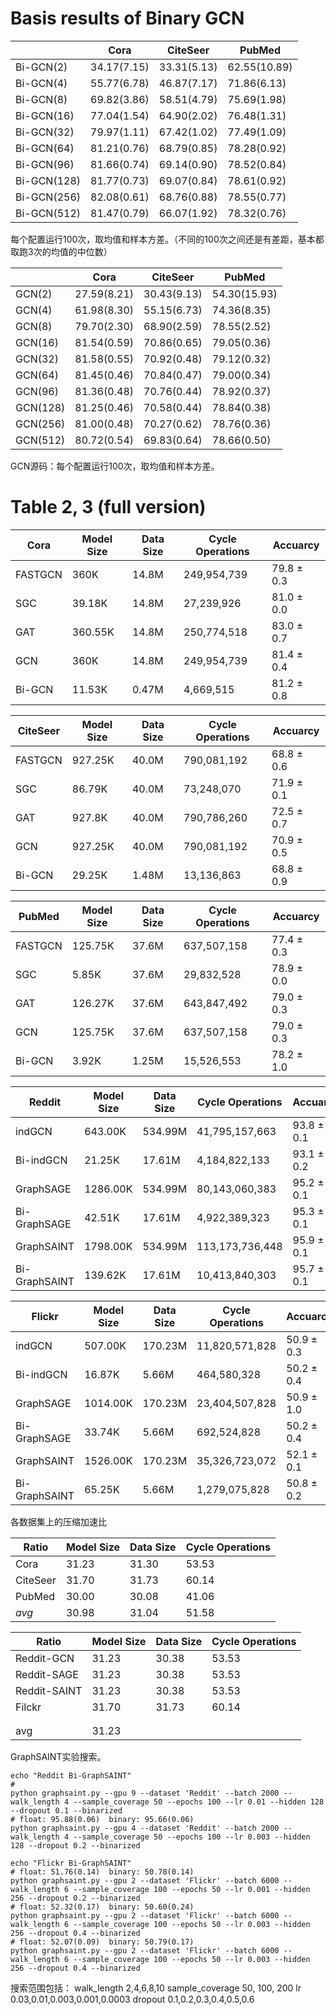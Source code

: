 # Basis results of Binary GCN


| |Cora|CiteSeer|PubMed|
|---|---|---|---|
|Bi-GCN(2)|34.17(7.15)|33.31(5.13)|62.55(10.89)|
|Bi-GCN(4)|55.77(6.78)|46.87(7.17)|71.86(6.13)|
|Bi-GCN(8)|69.82(3.86)|58.51(4.79)|75.69(1.98)|
|Bi-GCN(16)|77.04(1.54)|64.90(2.02)|76.48(1.31)|
|Bi-GCN(32)|79.97(1.11)|67.42(1.02)|77.49(1.09)|
|Bi-GCN(64)|81.21(0.76)|68.79(0.85)|78.28(0.92)|
|Bi-GCN(96)|81.66(0.74)|69.14(0.90)|78.52(0.84)|
|Bi-GCN(128)|81.77(0.73)|69.07(0.84)|78.61(0.92)|
|Bi-GCN(256)|82.08(0.61)|68.76(0.88)|78.55(0.77)|
|Bi-GCN(512)|81.47(0.79)|66.07(1.92)|78.32(0.76)|

每个配置运行100次，取均值和样本方差。（不同的100次之间还是有差距，基本都取跑3次的均值的中位数）

| |Cora|CiteSeer|PubMed|
|---|---|---|---|
|GCN(2)|27.59(8.21)|30.43(9.13)|54.30(15.93)|
|GCN(4)|61.98(8.30)|55.15(6.73)|74.36(8.35)|
|GCN(8)|79.70(2.30)|68.90(2.59)|78.55(2.52)|
|GCN(16)|81.54(0.59)|70.86(0.65)|79.05(0.36)|
|GCN(32)|81.58(0.55)|70.92(0.48)|79.12(0.32)|
|GCN(64)|81.45(0.46)|70.84(0.47)|79.00(0.34)|
|GCN(96)|81.36(0.48)|70.76(0.44)|78.92(0.37)|
|GCN(128)|81.25(0.46)|70.58(0.44)|78.84(0.38)|
|GCN(256)|81.00(0.48)|70.27(0.62)|78.76(0.36)|
|GCN(512)|80.72(0.54)|69.83(0.64)|78.66(0.50)|

GCN源码：每个配置运行100次，取均值和样本方差。

# Table 2, 3 (full version)

|Cora    |Model Size| Data Size | Cycle Operations | Accuarcy |
|---     |---       |---        | ---              | ---      |
|FASTGCN | 360K     | 14.8M     | 249,954,739      |79.8 ± 0.3|
|SGC     | 39.18K   | 14.8M     | 27,239,926       |81.0 ± 0.0|
|GAT     | 360.55K  | 14.8M     | 250,774,518      |83.0 ± 0.7|
|GCN     | 360K     | 14.8M     | 249,954,739      |81.4 ± 0.4|
|Bi-GCN  | 11.53K   | 0.47M     | 4,669,515        |81.2 ± 0.8|

|CiteSeer|Model Size| Data Size | Cycle Operations | Accuarcy |
|---     |---       |---        | ---              | ---      |
|FASTGCN | 927.25K  | 40.0M     | 790,081,192      |68.8 ± 0.6|
|SGC     | 86.79K   | 40.0M     | 73,248,070       |71.9 ± 0.1|
|GAT     | 927.8K   | 40.0M     | 790,786,260      |72.5 ± 0.7|
|GCN     | 927.25K  | 40.0M     | 790,081,192      |70.9 ± 0.5|
|Bi-GCN  | 29.25K   | 1.48M     | 13,136,863       |68.8 ± 0.9|

|PubMed  |Model Size| Data Size | Cycle Operations | Accuarcy |
|---     |---       |---        | ---              | ---      |
|FASTGCN | 125.75K  | 37.6M     | 637,507,158      |77.4 ± 0.3|
|SGC     | 5.85K    | 37.6M     | 29,832,528       |78.9 ± 0.0|
|GAT     | 126.27K  | 37.6M     | 643,847,492      |79.0 ± 0.3|
|GCN     | 125.75K  | 37.6M     | 637,507,158      |79.0 ± 0.3|
|Bi-GCN  | 3.92K    | 1.25M     | 15,526,553       |78.2 ± 1.0|

|Reddit       |Model Size| Data Size | Cycle Operations | Accuarcy |
|---          |---       |---        | ---              | ---      |
|indGCN       | 643.00K  | 534.99M   | 41,795,157,663   |93.8 ± 0.1|
|Bi-indGCN    | 21.25K   | 17.61M    | 4,184,822,133      |93.1 ± 0.2|
|GraphSAGE    | 1286.00K | 534.99M   | 80,143,060,383   |95.2 ± 0.1|
|Bi-GraphSAGE | 42.51K   | 17.61M    | 4,922,389,323      |95.3 ± 0.1|
|GraphSAINT   | 1798.00K | 534.99M   | 113,173,736,448   |95.9 ± 0.1|
|Bi-GraphSAINT| 139.62K  | 17.61M    | 10,413,840,303    |95.7 ± 0.1|


| Flickr        | Model Size | Data Size | Cycle Operations | Accuarcy   |
| ------------- | ---------- | --------- | ---------------- | ---------- |
| indGCN        | 507.00K    | 170.23M   | 11,820,571,828   | 50.9 ± 0.3 |
| Bi-indGCN     | 16.87K     | 5.66M     | 464,580,328      | 50.2 ± 0.4 |
| GraphSAGE     | 1014.00K   | 170.23M   | 23,404,507,828   | 50.9 ± 1.0 |
| Bi-GraphSAGE  | 33.74K     | 5.66M     | 692,524,828      | 50.2 ± 0.4 |
| GraphSAINT    | 1526.00K   | 170.23M   | 35,326,723,072   | 52.1 ± 0.1 |
| Bi-GraphSAINT | 65.25K     | 5.66M     | 1,279,075,828    | 50.8 ± 0.2 |

各数据集上的压缩加速比

| Ratio    | Model Size | Data Size | Cycle Operations |
| -------- | ---------- | --------- | ---------------- |
| Cora     | 31.23      | 31.30     | 53.53            |
| CiteSeer | 31.70      | 31.73     | 60.14            |
| PubMed   | 30.00      | 30.08     | 41.06            |
| *avg*    | 30.98      | 31.04     | 51.58            |

| Ratio        | Model Size | Data Size | Cycle Operations |
| ------------ | ---------- | --------- | ---------------- |
| Reddit-GCN   | 31.23      | 30.38     | 53.53            |
| Reddit-SAGE  | 31.23      | 30.38     | 53.53            |
| Reddit-SAINT | 31.23      | 30.38     | 53.53            |
| Filckr       | 31.70      | 31.73     | 60.14            |
|              |            |           |                  |
|              |            |           |                  |
| avg          | 31.23      |           |                  |




GraphSAINT实验搜索。

```
echo "Reddit Bi-GraphSAINT"
# 
python graphsaint.py --gpu 9 --dataset 'Reddit' --batch 2000 --walk_length 4 --sample_coverage 50 --epochs 100 --lr 0.01 --hidden 128 --dropout 0.1 --binarized
# float: 95.88(0.06)  binary: 95.66(0.06)
python graphsaint.py --gpu 4 --dataset 'Reddit' --batch 2000 --walk_length 4 --sample_coverage 50 --epochs 100 --lr 0.003 --hidden 128 --dropout 0.2 --binarized

echo "Flickr Bi-GraphSAINT"
# float: 51.76(0.14)  binary: 50.78(0.14)
python graphsaint.py --gpu 2 --dataset 'Flickr' --batch 6000 --walk_length 6 --sample_coverage 100 --epochs 50 --lr 0.001 --hidden 256 --dropout 0.2 --binarized
# float: 52.32(0.17)  binary: 50.60(0.24)
python graphsaint.py --gpu 2 --dataset 'Flickr' --batch 6000 --walk_length 6 --sample_coverage 100 --epochs 50 --lr 0.003 --hidden 256 --dropout 0.4 --binarized
# float: 52.07(0.09)  binary: 50.79(0.17)
python graphsaint.py --gpu 2 --dataset 'Flickr' --batch 6000 --walk_length 6 --sample_coverage 100 --epochs 50 --lr 0.003 --hidden 256 --dropout 0.4 --binarized

```

搜索范围包括：
walk_length 2,4,6,8,10
sample_coverage 50, 100, 200
lr 0.03,0.01,0.003,0.001,0.0003
dropout 0.1,0.2,0.3,0.4,0.5,0.6